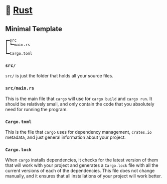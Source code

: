 # 🦀 [Rust](rust-lang.org)
## Minimal Template

```
┏━src
┃ ┗━main.rs
┃
┗━Cargo.toml
```

### `src/`

`src/` is just the folder that holds all your source files.

### `src/main.rs`

This is the main file that `cargo` will use for `cargo build` and `cargo run`. It should be relatively small, and only contain the code that you absolutely need for running the program.

### `Cargo.toml`

This is the file that `cargo` uses for dependency management, `crates.io` metadata, and just general information about your project.

### `Cargo.lock`

When `cargo` installs dependencies, it checks for the latest version of them that will work with your project and generates a `Cargo.lock` file with all the current versions of each of the dependencies. This file does not change manually, and it ensures that all installations of your project will work better.
